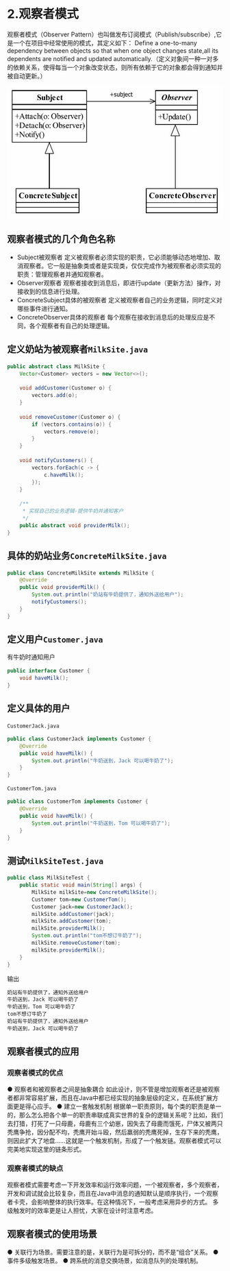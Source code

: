 # 2.观察者模式

观察者模式（Observer Pattern）也叫做发布订阅模式（Publish/subscribe）,它是一个在项目中经常使用的模式，其定义如下：
Define a one-to-many dependency between objects so that when one object changes state,all its dependents are notified and updated automatically.（定义对象间一种一对多的依赖关系，使得每当一个对象改变状态，则所有依赖于它的对象都会得到通知并被自动更新。）

![1570952610770](img/1570952610770.png)

## 观察者模式的几个角色名称

* Subject被观察者
  定义被观察者必须实现的职责，它必须能够动态地增加、取消观察者。它一般是抽象类或者是实现类，仅仅完成作为被观察者必须实现的职责：管理观察者并通知观察者。
* Observer观察者
  观察者接收到消息后，即进行update（更新方法）操作，对接收到的信息进行处理。
* ConcreteSubject具体的被观察者
  定义被观察者自己的业务逻辑，同时定义对哪些事件进行通知。
* ConcreteObserver具体的观察者
  每个观察在接收到消息后的处理反应是不同，各个观察者有自己的处理逻辑。

## 定义奶站为被观察者`MilkSite.java`

```java
public abstract class MilkSite {
    Vector<Customer> vectors = new Vector<>();

    void addCustomer(Customer o) {
        vectors.add(o);
    }

    void removeCustomer(Customer o) {
        if (vectors.contains(o)) {
            vectors.remove(o);
        }
    }

    void notifyCustomers() {
        vectors.forEach(c -> {
            c.haveMilk();
        });
    }

    /**
     * 实现自己的业务逻辑-提供牛奶并通知客户
     */
    public abstract void providerMilk();
}
```

## 具体的奶站业务`ConcreteMilkSite.java`

```java
public class ConcreteMilkSite extends MilkSite {
    @Override
    public void providerMilk() {
        System.out.println("奶站有牛奶提供了，通知外送给用户");
        notifyCustomers();
    }
}
```

## 定义用户`Customer.java`

有牛奶时通知用户

```java
public interface Customer {
    void haveMilk();
}
```

## 定义具体的用户

`CustomerJack.java`

```java
public class CustomerJack implements Customer {
    @Override
    public void haveMilk() {
        System.out.println("牛奶送到，Jack 可以喝牛奶了");
    }
}
```

`CustomerTom.java`

```java
public class CustomerTom implements Customer {
    @Override
    public void haveMilk() {
        System.out.println("牛奶送到，Tom 可以喝牛奶了");
    }
}
```

## 测试`MilkSiteTest.java`

```java
public class MilkSiteTest {
    public static void main(String[] args) {
        MilkSite milkSite=new ConcreteMilkSite();
        Customer tom=new CustomerTom();
        Customer jack=new CustomerJack();
        milkSite.addCustomer(jack);
        milkSite.addCustomer(tom);
        milkSite.providerMilk();
        System.out.println("tom不想订牛奶了");
        milkSite.removeCustomer(tom);
        milkSite.providerMilk();
    }
}
```

输出

```cmd
奶站有牛奶提供了，通知外送给用户
牛奶送到，Jack 可以喝牛奶了
牛奶送到，Tom 可以喝牛奶了
tom不想订牛奶了
奶站有牛奶提供了，通知外送给用户
牛奶送到，Jack 可以喝牛奶了
```

## 观察者模式的应用
### 观察者模式的优点
● 观察者和被观察者之间是抽象耦合
如此设计，则不管是增加观察者还是被观察者都非常容易扩展，而且在Java中都已经实现的抽象层级的定义，在系统扩展方面更是得心应手。
● 建立一套触发机制
根据单一职责原则，每个类的职责是单一的，那么怎么把各个单一的职责串联成真实世界的复杂的逻辑关系呢？比如，我们去打猎，打死了一只母鹿，母鹿有三个幼崽，因失去了母鹿而饿死，尸体又被两只秃鹰争抢，因分配不均，秃鹰开始斗殴，然后羸弱的秃鹰死掉，生存下来的秃鹰，则因此扩大了地盘……这就是一个触发机制，形成了一个触发链。观察者模式可以完美地实现这里的链条形式。

### 观察者模式的缺点
观察者模式需要考虑一下开发效率和运行效率问题，一个被观察者，多个观察者，开发和调试就会比较复杂，而且在Java中消息的通知默认是顺序执行，一个观察者卡壳，会影响整体的执行效率。在这种情况下，一般考虑采用异步的方式。
多级触发时的效率更是让人担忧，大家在设计时注意考虑。

## 观察者模式的使用场景
● 关联行为场景。需要注意的是，关联行为是可拆分的，而不是“组合”关系。
● 事件多级触发场景。
● 跨系统的消息交换场景，如消息队列的处理机制。